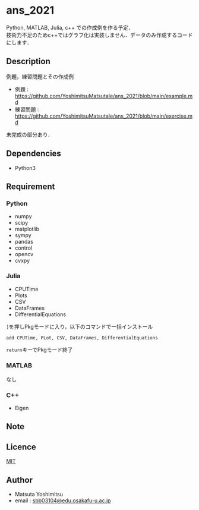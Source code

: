 # ans_2021
Python, MATLAB, Julia, c++ での作成例を作る予定．  
技術力不足のためc++ではグラフ化は実装しません．データのみ作成するコードにします．  


## Description
例題，練習問題とその作成例

* 例題 : <https://github.com/YoshimitsuMatsutaIe/ans_2021/blob/main/example.md>
* 練習問題 : <https://github.com/YoshimitsuMatsutaIe/ans_2021/blob/main/exercise.md>

未完成の部分あり．

## Dependencies

* Python3  

## Requirement

### Python
* numpy
* scipy
* matplotlib
* sympy
* pandas
* control
* opencv
* cvxpy

### Julia
* CPUTime
* Plots
* CSV
* DataFrames
* DifferentialEquations
  
`]`を押しPkgモードに入り，以下のコマンドで一括インストール
```julia
add CPUTime, PLot, CSV, DataFrames, DifferentialEquations
```
`return`キーでPkgモード終了

### MATLAB
なし

### C++
* Eigen

## Note

## Licence

[MIT](https://github.com/YoshimitsuMatsutaIe/ans_2021/blob/main/LICENSE)

## Author

* Matsuta Yoshimitsu
* email : <sbb03104@edu.osakafu-u.ac.jp>

